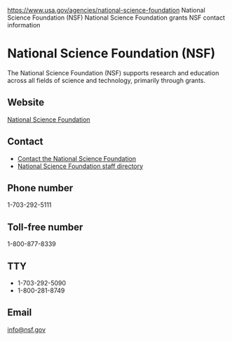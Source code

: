 

https://www.usa.gov/agencies/national-science-foundation
National Science Foundation (NSF)
National Science Foundation grants
NSF contact information

National Science Foundation
(NSF)
=================================

The National Science Foundation (NSF) supports research and education across all fields of science and technology, primarily through grants.

Website
-------

[National Science Foundation](http://www.nsf.gov/)

Contact
-------

* [Contact the National Science Foundation](http://www.nsf.gov/help/contact.jsp)
* [National Science Foundation staff directory](http://www.nsf.gov/staff/)

Phone number
------------

1-703-292-5111

Toll-free number
----------------

1-800-877-8339

TTY
---

* 1-703-292-5090
* 1-800-281-8749

Email
-----

[info@nsf.gov](mailto:info@nsf.gov)
